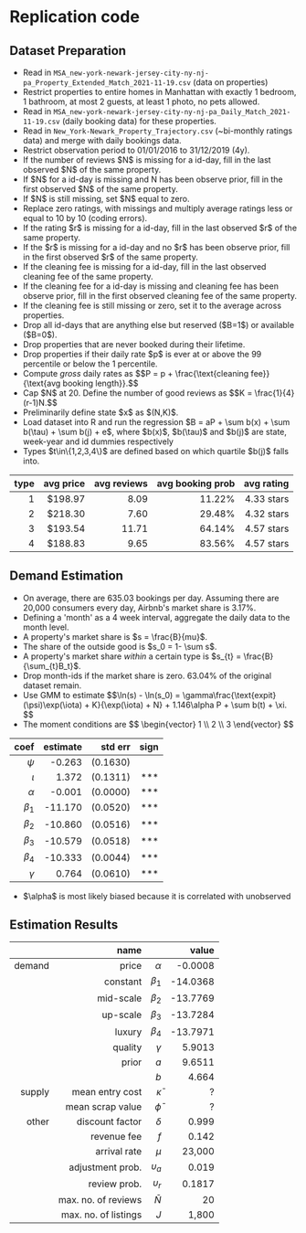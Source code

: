 # Replication code

## Dataset Preparation

<ul>
  <li>Read in <code>MSA_new-york-newark-jersey-city-ny-nj-pa_Property_Extended_Match_2021-11-19.csv</code> (data on properties) </li>
  <li>Restrict properties to entire homes in Manhattan with exactly 1 bedroom, 1 bathroom, at most 2 guests, at least 1 photo, no pets allowed.</li>
  <li>Read in <code>MSA_new-york-newark-jersey-city-ny-nj-pa_Daily_Match_2021-11-19.csv</code> (daily booking data) for these properties. </li>
  <li>Read in <code>New_York-Newark_Property_Trajectory.csv</code> (~bi-monthly ratings data) and merge with daily bookings data. </li>
  <li>Restrict observation period to 01/01/2016 to 31/12/2019 (4y).</li>
  <li>If the number of reviews $N$ is missing for a id-day, fill in the last observed $N$ of the same property.</li>
  <li>If $N$ for a id-day is missing and N has been observe prior, fill in the first observed $N$ of the same property.</li>
  <li>If $N$ is still missing, set $N$ equal to zero.</li>
  <li>Replace zero ratings, with missings and multiply average ratings less or equal to 10 by 10 (coding errors).</li>
  <li>If the rating $r$ is missing for a id-day, fill in the last observed $r$ of the same property.</li>
  <li>If the $r$ is missing for a id-day and no $r$ has been observe prior, fill in the first observed $r$ of the same property.</li>
  <li>If the cleaning fee is missing for a id-day, fill in the last observed cleaning fee of the same property.</li>
  <li>If the cleaning fee for a id-day is missing and cleaning fee has been observe prior, fill in the first observed cleaning fee of the same property.</li>
  <li>If the cleaning fee is still missing or zero, set it to the average across properties.</li>
  <li>Drop all id-days that are anything else but reserved ($B=1$) or available ($B=0$).</li> 
  <li>Drop properties that are never booked during their lifetime.</li>
  <li>Drop properties if their daily rate $p$ is ever at or above the 99 percentile or below the 1 percentile.</li>
  <li>Compute <i>gross</i> daily rates as $$P = p + \frac{\text{cleaning fee}}{\text{avg booking length}}.$$</li>
  <li>Cap $N$ at 20. Define the number of good reviews as $$K = \frac{1}{4}(r-1)N.$$</li>
  <li>Preliminarily define state $x$ as $(N,K)$.</li>
  <li>Load dataset into R and run the regression $B = aP + \sum b(x) + \sum b(\tau) + \sum b(j) + e$, where $b(x)$, $b(\tau)$ and $b(j)$ are state, week-year and id dummies respectively </li>
  <li> Types $t\in\{1,2,3,4\}$ are defined based on which quartile $b(j)$ falls into. </li>
</ul>

| type | avg price | avg reviews | avg booking prob | avg rating |
| ---: | ---: | ---------: | ------: | ------: |
| 1 | \$198.97 | 8.09 | 11.22% | 4.33 stars |
| 2 | \$218.30 | 7.60 | 29.48% | 4.32 stars |
| 3 | \$193.54 | 11.71 | 64.14% | 4.57 stars |
| 4 | \$188.83 | 9.65 | 83.56% | 4.57 stars |

## Demand Estimation

<ul>
  <li> On average, there are 635.03 bookings per day. Assuming there are 20,000 consumers every day, Airbnb's market share is 3.17%.  </li>
  <li> Defining a 'month' as a 4 week interval, aggregate the daily data to the month level. </li>
  <li> A property's market share is $s = \frac{B}{mu}$. </li>
  <li> The share of the outside good is $s_0 = 1- \sum s$. </li>
  <li> A property's market share <i>within</i> a certain type is $s_{t} = \frac{B}{\sum_{t}B_t}$. </li>
  <li> Drop month-ids if the market share is zero. 63.04% of the original dataset remain. </li>
  <li> Use GMM to estimate $$\ln(s) - \ln(s_0) = \gamma\frac{\text{expit}(\psi)\exp(\iota) + K}{\exp(\iota) + N} + 1.146\alpha P + \sum b(t) + \xi. $$ </li>
  <li> The moment conditions are $$ \begin{vector} 1 \\ 2 \\ 3 \end{vector} $$ </li>
</ul>

| coef | estimate | std err | sign |
| ---: | ---: | ---------: | ------: |
| $\psi$ | -0.263 | (0.1630) |  |
| $\iota$ | 1.372 | (0.1311) | *** |
| $\alpha$ | -0.001 | (0.0000) | *** |
| $\beta_1$ | -11.170 | (0.0520) | *** |
| $\beta_2$ | -10.860 | (0.0516) | *** |
| $\beta_3$ | -10.579 | (0.0518) | *** |
| $\beta_4$ | -10.333 | (0.0044) | *** |
| $\gamma$ | 0.764 | (0.0610) | *** |

<ul>
  <li> $\alpha$ is most likely biased because it is correlated with unobserved </li>
</ul>


## Estimation Results

|  | name |            |  value |
| ---: | ---: | ---------: | ------: |
| demand | price | $\alpha$ | -0.0008 |
|| constant | $\beta_1$ | -14.0368 |
|| mid-scale | $\beta_2$ | -13.7769 |
|| up-scale | $\beta_3$ | -13.7284 |
|| luxury | $\beta_4$ | -13.7971 |
|| quality | $\gamma$ | 5.9013 |
|| prior | $a$ | 9.6511 |
||  | $b$ | 4.664 |
| supply | mean entry cost | $\bar \kappa$ | ? |
|| mean scrap value | $\bar \phi$ | ? |
| other | discount factor | $\delta$ | 0.999 |
|  | revenue fee | $f$ | 0.142 |
|  | arrival rate | $\mu$ | 23,000 |
|  | adjustment prob. | $\upsilon_a$ | 0.019 |
|  | review prob. | $\upsilon_r$ | 0.1817 |
|  | max. no. of reviews | $\bar N$ | 20 |
|  | max. no. of listings | $J$ | 1,800 |
